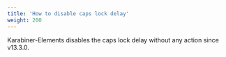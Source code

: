 ```yaml
---
title: 'How to disable caps lock delay'
weight: 200
---
```


Karabiner-Elements disables the caps lock delay without any action since v13.3.0.
